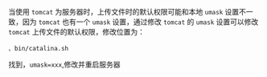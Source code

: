 当使用 `tomcat` 为服务器时，上传文件时的默认权限可能和本地 `umask` 设置不一致，因为 `tomcat` 也有一个 `umask` 设置，通过修改 `tomcat` 的 `umask` 设置可以修改 `tomcat` 上传文件的默认权限，修改位置为：

	、bin/catalina.sh
找到，` umask=xxx `,修改并重启服务器
